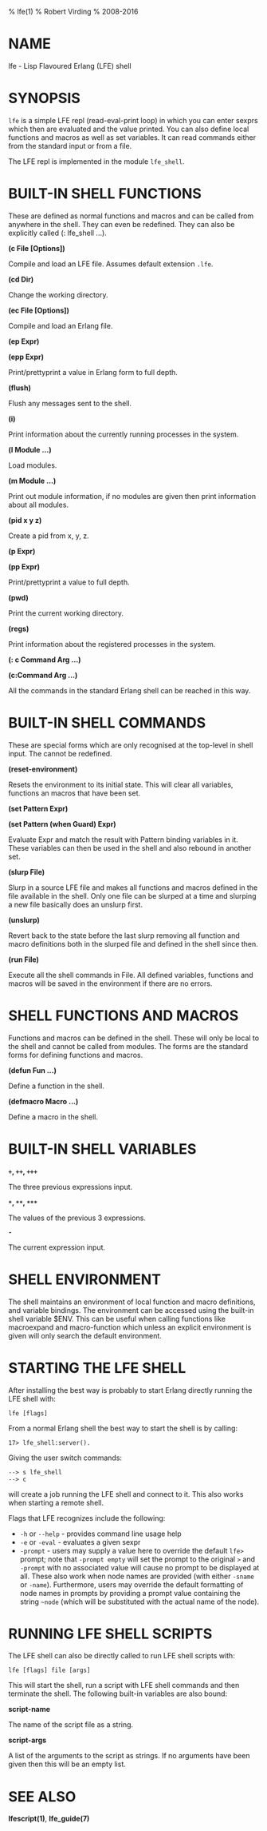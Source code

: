 % lfe(1)
% Robert Virding
% 2008-2016


# NAME

lfe - Lisp Flavoured Erlang (LFE) shell

# SYNOPSIS

``lfe`` is a simple LFE repl (read-eval-print loop) in which you can
enter sexprs which then are evaluated and the value printed. You can
also define local functions and macros as well as set variables. It
can read commands either from the standard input or from a file.

The LFE repl is implemented in the module ``lfe_shell``.

# BUILT-IN SHELL FUNCTIONS

These are defined as normal functions and macros and can be
called from anywhere in the shell. They can even be redefined.
They can also be explicitly called (: lfe_shell ...).

**(c File [Options])**

Compile and load an LFE file. Assumes default extension ``.lfe``.

**(cd Dir)**

Change the working directory.

**(ec File [Options])**

Compile and load an Erlang file.

**(ep Expr)**

**(epp Expr)**

Print/prettyprint a value in Erlang form to full depth.

**(flush)**

Flush any messages sent to the shell.

**(i)**

Print information about the currently running processes in the system.

**(l Module ...)**

Load modules.

**(m Module ...)**

Print out module information, if no modules are given then print
information about all modules.

**(pid x y z)**

Create a pid from x, y, z.

**(p Expr)**

**(pp Expr)**

Print/prettyprint a value to full depth.

**(pwd)**

Print the current working directory.

**(regs)**

Print information about the registered processes in the system.

**(: c Command Arg ...)**

**(c:Command Arg ...)**

All the commands in the standard Erlang shell can be reached in this way.


# BUILT-IN SHELL COMMANDS

These are special forms which are only recognised at the
top-level in shell input. The cannot be redefined.

**(reset-environment)**

Resets the environment to its initial state. This will clear all
variables, functions an macros that have been set.

**(set Pattern Expr)**

**(set Pattern (when Guard) Expr)**

Evaluate Expr and match the result with Pattern
binding variables in it. These variables can then be
used in the shell and also rebound in another set.

**(slurp File)**

Slurp in a source LFE file and makes all functions and
macros defined in the file available in the
shell. Only one file can be slurped at a time and
slurping a new file basically does an unslurp first.

**(unslurp)**

Revert back to the state before the last slurp
removing all function and macro definitions both in
the slurped file and defined in the shell since then.

**(run File)**

Execute all the shell commands in File. All defined
variables, functions and macros will be saved in the
environment if there are no errors.


# SHELL FUNCTIONS AND MACROS

Functions and macros can be defined in the shell. These will
only be local to the shell and cannot be called from
modules. The forms are the standard forms for defining
functions and macros.

**(defun Fun ...)**

Define a function in the shell.

**(defmacro Macro ...)**

Define a macro in the shell.


# BUILT-IN SHELL VARIABLES

**``+``, ``++``, ``+++``**

The three previous expressions input.

**``*``, ``**``, ``***``**

The values of the previous 3 expressions.

**``-``**

The current expression input.


# SHELL ENVIRONMENT

The shell maintains an environment of local function and macro
definitions, and variable bindings. The environment can be
accessed using the built-in shell variable $ENV. This can be
useful when calling functions like macroexpand and
macro-function which unless an explicit environment is given
will only search the default environment.


# STARTING THE LFE SHELL

After installing the best way is probably to start Erlang
directly running the LFE shell with:

```
lfe [flags]
```

From a normal Erlang shell the best way to start the shell is
by calling:

```
17> lfe_shell:server().
```

Giving the user switch commands:

```
--> s lfe_shell
--> c
```

will create a job running the LFE shell and connect to
it. This also works when starting a remote shell.

Flags that LFE recognizes include the following:

* ``-h`` or ``--help`` - provides command line usage help
* ``-e`` or ``-eval`` - evaluates a given sexpr
* ``-prompt`` - users may supply a value here to override the
  default ``lfe>`` prompt; note that ``-prompt empty`` will set
  the prompt to the original ``>`` and ``-prompt`` with no
  associated value will cause no prompt to be displayed at all.
  These also work when node names are provided (with either
  ``-sname`` or ``-name``). Furthermore, users may override the
  default formatting of node names in prompts by providing a
  prompt value containing the string ``~node`` (which will be
  substituted with the actual name of the node).


# RUNNING LFE SHELL SCRIPTS

The LFE shell can also be directly called to run LFE shell
scripts with:

```
lfe [flags] file [args]
```

This will start the shell, run a script with LFE shell
commands and then terminate the shell. The following built-in
variables are also bound:

**script-name**

The name of the script file as a string.

**script-args**

A list of the arguments to the script as strings. If
no arguments have been given then this will be an
empty list.


# SEE ALSO

**lfescript(1)**, **lfe_guide(7)**
